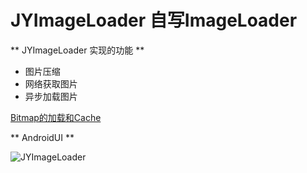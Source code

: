# JYImageLoader 自写ImageLoader

** JYImageLoader 实现的功能 **
* 图片压缩
* 网络获取图片
* 异步加载图片

[Bitmap的加载和Cache](https://github.com/JiaYang627/Bitmap-Loading-And-Cache)

** AndroidUI **

![JYImageLoader](http://a1.qpic.cn/psb?/V14YlNrL2eQEkW/4vMlozJTn.lA9PYXgtvI.X3Tub1*674XtwIqXmGpOZQ!/b/dPkAAAAAAAAA&bo=OASABzgEgAcRBzA!&rf=viewer_4)